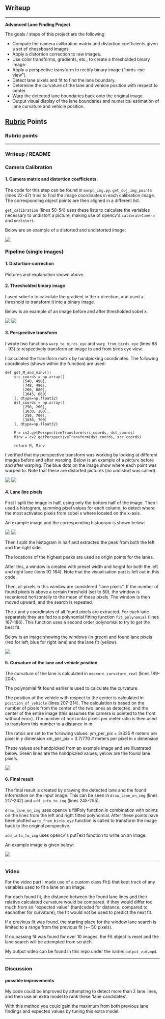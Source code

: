 ## Writeup
---

**Advanced Lane Finding Project**

The goals / steps of this project are the following:

* Compute the camera calibration matrix and distortion coefficients given a set of chessboard images.
* Apply a distortion correction to raw images.
* Use color transforms, gradients, etc., to create a thresholded binary image.
* Apply a perspective transform to rectify binary image ("birds-eye view").
* Detect lane pixels and fit to find the lane boundary.
* Determine the curvature of the lane and vehicle position with respect to center.
* Warp the detected lane boundaries back onto the original image.
* Output visual display of the lane boundaries and numerical estimation of lane curvature and vehicle position.


## [Rubric](https://review.udacity.com/#!/rubrics/571/view) Points

### Rubric points

---

### Writeup / README

### Camera Calibration

#### 1. Camera matrix and distortion coefficients.

The code for this step can be found in `morph_img.py`.
`get_obj_img_points` (lines 22-47) tries to find the image coordinates in each calibration image.
The corresponding object points are then aligned in a different list.

`get_calibration` (lines 50-54) uses these lists to calculate the variables necessary to undistort a picture, making use of
opencv's `calibrateCamera` and `undistort`.

Below are an example of a distorted and undistorted image:

<img src="./output_images/checkerboards.png"/>


### Pipeline (single images)

#### 1. Distortion-correction

Pictures and explanation shown above.

#### 2. Thresholded binary image

I used sobel x to calculate the gradient in the x direction, and used a threshold to transform it into a binary image.

Below is an example of an image before and after thresholded sobel x.

<img src="./output_images/og_img.png"/>

<img src="./output_images/threshold_bin_sobel.png"/>

#### 3. Perspective transform

I wrote two functions `warp_to_birds_eye` and `warp_from_birds_eye` (lines 88 - 93)
 to respectively transform an image to and from birds eye view.

I calculated the transform matrix by handpicking coordinates. The following coordinates (shown within the function) are used:
```
def get_M_and_minv():
    src_coords = np.array([
        [540, 490],
        [748, 490],
        [260, 680],
        [1045, 680]
    ], dtype=np.float32)
    dst_coords = np.array([
        [250, 200],
        [1030, 200],
        [250, 700],
        [1030, 700]
    ], dtype=np.float32)

    M = cv2.getPerspectiveTransform(src_coords, dst_coords)
    Minv = cv2.getPerspectiveTransform(dst_coords, src_coords)

    return M, Minv
 ```

I verified that my perspective transform was working by looking at different images before and after warping.
Below is an example of a picture before and after warping. The blue dots on the image show where each point was warped to.
Note that these are distorted pictures (no undistort was called).

<img src="./output_images/warp_coords.png"/>

<img src="./output_images/warped_img.png"/>

#### 4. Lane line pixels
First I split the image in half, using only the bottom half of the image.
Then I used a histogram, summing pixel values for each column, to detect where the most activated pixels from sobel x where located on the x-axis.

An example image and the corresponding histogram is shown below:

<img src="./output_images/warped_birds_dist.png"/>

<img src="./output_images/hist.png"/>

Then I split the histogram in half and extracted the peak from both the left and the right side.

The locations of the highest peaks are used as origin points for the lanes.


After this, a window is created with preset width and height for both the left and right lane (liens 92 164).
Note that the visualisation part is left out in this code.

Then, all pixels in this window are considered "lane pixels". If the number of found pixels is above a certain threshold (set to 50),
the window is recentered horizontally to the mean of these pixels. The window is then moved upward, and the search is repeated.

The x and y coordinates of all found pixels are extracted. For each lane separately they are fed to a polynomial fitting function `fit_polynomial` (lines 167-186).
This function uses a second order polynomial to try to get the best fit.

Below is an image showing the windows (in green) and found lane pixels (red for left, blue for right lane) and the lane fit (yellow).

<img src="./output_images/lane_lines_detected.png"/>

#### 5. Curvature of the lane and vehicle position

The curvature of the lane is calculated in `measure_curvature_real` (lines 189-204).

The polynomial fit found earlier is used to calculate the curvature.

The position of the vehicle with respect to the center is calculated in `position_of_vehicle` (lines 207-214).
The calculation is based on the number of pixels from the center of the two lanes as detected,
and the center of the entire image (this assumes the camera is pointed to the front without error).
The number of horizontal pixels per meter ratio is then used to transform this number to a distance in m.

The ratios are set to the following values:
ym_per_pix = 3/325  # meters per pixel in y dimension
xm_per_pix = 3.7/770  # meters per pixel in x dimension

These values are handpicked from an example image and are illustrated below.
Green lines are the handpicked values, yellow are the found lane pixels.

<img src="./output_images/lane_marker_dist.png"/>

#### 6. Final result

The final result is created by drawing the detected lane and the found information on the input image.
This can be seen in `draw_lane_on_img` (lines 217-242) and `add_info_to_img` (lines 245-255).

`draw_lane_on_img` uses opencv's fillPoly function in combination with points on the lines from the left and right fitted polynomial.
After these points have been plotted `warp_from_birds_eye` function is called to transform the image back to the original perspective.

`add_info_to_img` uses opencv's putText function to write on an image.

An example image is given below:

<img src="./output_images/final_img.png"/>

---

### Video

For the video part I made use of a custom class Fit() that kept track of any variables used to fit a lane on an image.

For each found fit, the distance between the found lane lines and their relative calculated curvature would be compared,
if they would differ too much from an "expected value" (hardcoded for distance, compared to eachother for curvature),
the fit would not be used to predict the next fit.

If a previous fit was found, the starting place for the window lane search is limited to a range from the previous fit (+- 50 pixels).

If no passing fit was found for over 10 images, the Fit object is reset and the lane search will be attempted from scratch.

My output video can be found in this repo under the name: `output_vid.mp4`.

---

### Discussion

#### possible improvements

My code could be improved by attempting to detect more than 2 lane lines, and then use an extra model to rank these 'lane candidates'.

With this method you could gain the maximum from both previous lane findings and expected values by tuning this extra model.


